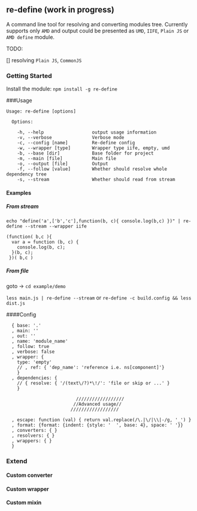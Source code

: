 ## re-define (work in progress)
A command line tool for resolving and converting modules tree.
Currently supports only `AMD` and output could be presented as `UMD`, `IIFE`, `Plain JS` or `AMD define` module.

TODO:

[] resolving `Plain JS`, `CommonJS`


### Getting Started
Install the module: `npm install -g re-define`

###Usage
```
Usage: re-define [options]

  Options:

    -h, --help                  output usage information
    -v, --verbose               Verbose mode
    -c, --config [name]         Re-define config
    -w, --wrapper [type]        Wrapper type iife, empty, umd
    -b, --base [dir]            Base folder for project
    -m, --main [file]           Main file
    -o, --output [file]         Output
    -f, --follow [value]        Whether should resolve whole dependency tree
    -s, --stream                Whether should read from stream
```

#### Examples

##### From stream
`echo "define('a',['b','c'],function(b, c){ console.log(b,c) })" | re-define --stream --wrapper iife`

```
(function( b,c ){
  var a = function (b, c) {
    console.log(b, c);
  }(b, c);
 })( b,c )
```

##### From file
goto -> `cd example/demo`

`less main.js | re-define --stream`
or
`re-define -c build.config && less dist.js`

####Config
```
  { base: '.'
  , main: ''
  , out: ''
  , name: 'module_name'
  , follow: true
  , verbose: false
  , wrapper: {
    type: 'empty'
    // , ref: { 'dep_name': 'reference i.e. ns[component]'}
    }
  , dependencies: { 
    // { resolve: { '/(text\/?)*\!/': 'file or skip or ...' }
    }

                          //////////////////
                         //Advanced usage//
                        //////////////////

  , escape: function (val) { return val.replace(/\.|\/|\\|-/g, '_') }
  , format: {format: {indent: {style: '  ', base: 4}, space: ' '}}
  , converters: { }
  , resolvers: { }
  , wrappers: { }
  }
```

### Extend
#### Custom converter
#### Custom wrapper
#### Custom mixin
